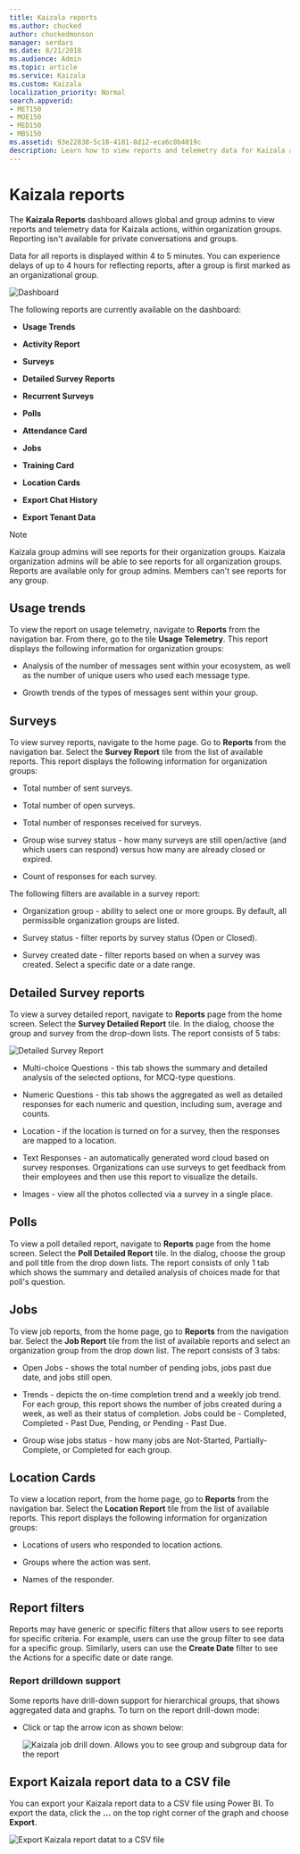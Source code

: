```yaml
---
title: Kaizala reports
ms.author: chucked
author: chuckedmonson
manager: serdars
ms.date: 8/21/2018
ms.audience: Admin
ms.topic: article
ms.service: Kaizala
ms.custom: Kaizala
localization_priority: Normal
search.appverid:
- MET150
- MOE150
- MED150
- MBS150
ms.assetid: 93e22838-5c18-4181-8d12-eca6c0b4019c
description: Learn how to view reports and telemetry data for Kaizala actions.
---
```


# Kaizala reports

The **Kaizala Reports** dashboard allows global and group admins to view reports and telemetry data for Kaizala actions, within organization groups. Reporting isn't available for private conversations and groups.
  
Data for all reports is displayed within 4 to 5 minutes. You can experience delays of up to 4 hours for reflecting reports, after a group is first marked as an organizational group. 
  
![Dashboard](media/a4dc7619-40f0-4886-bf66-b59669d72251.jpg)
  
The following reports are currently available on the dashboard:
  
- **Usage Trends**

- **Activity Report**
    
- **Surveys**
    
- **Detailed Survey Reports**
    
- **Recurrent Surveys**
    
- **Polls**

- **Attendance Card**

- **Jobs**

- **Training Card**

- **Location Cards**
    
- **Export Chat History**

- **Export Tenant Data**

    
> [!NOTE]
> Kaizala group admins will see reports for their organization groups. Kaizala organization admins will be able to see reports for all organization groups. Reports are available only for group admins. Members can't see reports for any group. 
  
## Usage trends

To view the report on usage telemetry, navigate to **Reports** from the navigation bar. From there, go to the tile **Usage Telemetry**. This report displays the following information for organization groups: 
  
- Analysis of the number of messages sent within your ecosystem, as well as the number of unique users who used each message type.
    
- ﻿Growth trends of the types of messages sent within your group﻿.
    
## Surveys

To view survey reports, navigate to the home page. Go to **Reports** from the navigation bar. Select the **Survey Report** tile from the list of available reports. This report displays the following information for organization groups: 
  
- Total number of sent surveys.
    
- Total number of open surveys.
    
- Total number of responses received for surveys.
    
- Group wise survey status - how many surveys are still open/active (and which users can respond) versus how many are already closed or expired.
    
- Count of responses for each survey.
    
The following filters are available in a survey report:
  
- Organization group - ability to select one or more groups. By default, all permissible organization groups are listed.
    
- Survey status - filter reports by survey status (Open or Closed).
    
- Survey created date - filter reports based on when a survey was created. Select a specific date or a date range.
    
## Detailed Survey reports

To view a survey detailed report, navigate to **Reports** page from the home screen. Select the **Survey Detailed Report**  tile. In the dialog, choose the group and survey from the drop-down lists. The report consists of 5 tabs:
  
![Detailed Survey Report](media/fd37133a-893f-4012-88a7-6c40c412b3ef.png)
  
- Multi-choice Questions - this tab shows the summary and detailed analysis of the selected options, for MCQ-type questions.
    
- Numeric Questions - this tab shows the aggregated as well as detailed responses for each numeric and question, including sum, average and counts.
    
- Location - if the location is turned on for a survey, then the responses are mapped to a location.
    
- Text Responses - an automatically generated word cloud based on survey responses. Organizations can use surveys to get feedback from their employees and then use this report to visualize the details.
    
- Images - view all the photos collected via a survey in a single plac﻿e.
    
## Polls

To view a poll detailed report, navigate to **Reports** page from the home screen. Select the **Poll Detailed Report**  tile. In the dialog, choose the group and poll title from the drop down lists. The report consists of only 1 tab which shows the summary and detailed analysis of choices made for that poll's question. 
  
## Jobs

To view job reports, from the home page, go to **Reports** from the navigation bar. Select the **Job Report** tile from the list of available reports and select an organization group from the drop down list. The report consists of 3 tabs: 
  
- Open Jobs - shows the total number of pending jobs, jobs past due date, and jobs still open.
    
- Trends - depicts the on-time completion trend and a weekly job trend. For each group, this report shows the number of jobs created during a week, as well as their status of completion. Jobs could be - Completed, Completed - Past Due, Pending, or Pending - Past Due.
    
- Group wise jobs status - how many jobs are Not-Started, Partially-Complete, or Completed for each group.
    
## Location Cards

To view a location report, from the home page, go to **Reports** from the navigation bar. Select the **Location Report** tile from the list of available reports. This report displays the following information for organization groups: 
  
- Locations of users who responded to location actions.
    
- Groups where the action was sent.
    
- Names of the responde﻿r.
    
## Report filters

Reports may have generic or specific filters that allow users to see reports for specific criteria. For example, users can use the group filter to see data for a specific group. Similarly, users can use the **Create Date** filter to see the Actions for a specific date or date range. 
  
### Report drilldown support

Some reports have drill-down support for hierarchical groups, that shows aggregated data and graphs. To turn on the report drill-down mode:
  
- Click or tap the arrow icon as shown below:
    
    ![Kaizala job drill down. Allows you to see group and subgroup data for the report](media/e4dbff79-a196-4fbf-a67d-ab4f5a131f59.png)
  
## Export Kaizala report data to a CSV file

You can export your Kaizala report data to a CSV file using Power BI. To export the data, click the **…** on the top right corner of the graph and choose **Export**.
  
![Export Kaizala report datat to a CSV file](media/447cbac6-24fa-4b11-b05f-a84758e55c39.png)
  

